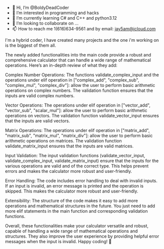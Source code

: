 - 👋 Hi, I’m @BoldyDeadCoder
- 👀 I’m interested in programming and hacks
- 🌱 I’m currently learning C# and C++ and python3.12
- 💞️ I’m looking to collaborate on ...
- 📫 How to reach me 1(616)634-9561 and by email: jay5am@icloud.com

<!---
BoldyDeadCoder/BoldyDeadCoder is a ✨ special ✨ repository because its `README.md` (this file) appears on your GitHub profile.
You can click the Preview link to take a look at your changes.
--->

I'm a hybrid coder, I have created many projects and the one i'm working on is the biggest of them all.

The newly added functionalities into the main code provide a robust and comprehensive calculator that can handle a wide range of mathematical operations. Here’s an in-depth review of what they add:

Complex Number Operations: The functions validate_complex_input and the operations under elif operation in ["complex_add", "complex_sub", "complex_mul", "complex_div"]: allow the user to perform basic arithmetic operations on complex numbers. The validation function ensures that the inputs are valid complex numbers.

Vector Operations: The operations under elif operation in ["vector_add", "vector_sub", "scalar_mul"]: allow the user to perform basic arithmetic operations on vectors. The validation function validate_vector_input ensures that the inputs are valid vectors.

Matrix Operations: The operations under elif operation in ["matrix_add", "matrix_sub", "matrix_mul", "matrix_div"]: allow the user to perform basic arithmetic operations on matrices. The validation function validate_matrix_input ensures that the inputs are valid matrices.

Input Validation: The input validation functions (validate_vector_input, validate_complex_input, validate_matrix_input) ensure that the inputs for the various operations are valid and of the correct type. This helps prevent errors and makes the calculator more robust and user-friendly.

Error Handling: The code includes error handling to deal with invalid inputs. If an input is invalid, an error message is printed and the operation is skipped. This makes the calculator more robust and user-friendly.

Extensibility: The structure of the code makes it easy to add more operations and mathematical structures in the future. You just need to add more elif statements in the main function and corresponding validation functions.

Overall, these functionalities make your calculator versatile and robust, capable of handling a wide range of mathematical operations and structures. They also improve the user experience by providing helpful error messages when the input is invalid. Happy coding! 🚀


